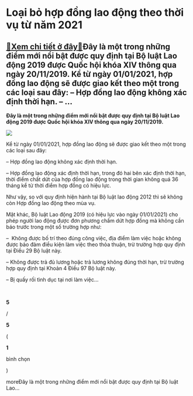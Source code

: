 Loại bỏ hợp đồng lao động theo thời vụ từ năm 2021
==================================================

[:gift:Xem chi tiết ở đây:gift:](https://hddtvn.com/loai-bo-hop-dong-lao-dong-theo-thoi-vu-tu-nam-2021/)Đây là một trong những điểm mới nổi bật được quy định tại Bộ luật Lao động 2019 được Quốc hội khóa XIV thông qua ngày 20/11/2019. Kể từ ngày 01/01/2021, hợp đồng lao động sẽ được giao kết theo một trong các loại sau đây: – Hợp đồng lao động không xác định thời hạn. – …
-----------------------------------------------------------------------------------------------------------------------------------------------------------------------------------------------------------------------------------------------------------------------------

**Đây là một trong những điểm mới nổi bật được quy định tại Bộ luật Lao động 2019 được Quốc hội khóa XIV thông qua ngày 20/11/2019.**


![](https://hddtvn.com/wp-content/uploads/2021/01/kv_sp_pnbn_website_600x340.jpg)


Kể từ ngày 01/01/2021, hợp đồng lao động sẽ được giao kết theo một trong các loại sau đây:


– Hợp đồng lao động không xác định thời hạn.


– Hợp đồng lao động xác định thời hạn, trong đó hai bên xác định thời hạn, thời điểm chất dứt của hợp đồng lao động trong thời gian không quá 36 tháng kể từ thời điểm hợp đồng có hiệu lực.


Như vậy, so với quy định hiện hành tại Bộ luật lao động 2012 thì sẽ không còn Hợp đồng lao động theo mùa vụ.


Mặt khác, Bộ luật Lao động 2019 (có hiệu lực vào ngày 01/01/2021) cho phép người lao động được đơn phương chấm dứt hợp đồng mà không cần báo trước trong một số trường hợp như:


–  Không được bố trí theo đúng công việc, địa điểm làm việc hoặc không được bảo đảm điều kiện làm việc theo thỏa thuận, trừ trường hợp quy định tại Điều 29 Bộ luật này.


– Không được trả đủ lương hoặc trả lương không đúng thời hạn, trừ trường hợp quy định tại Khoản 4 Điều 97 Bộ luật này.


– Bị quấy rối tình dục tại nơi làm việc…


 








































**5**  

/  

**5**  

(  

**1**  

  

 bình chọn   

)


moreĐây là một trong những điểm mới nổi bật được quy định tại Bộ luật Lao…

